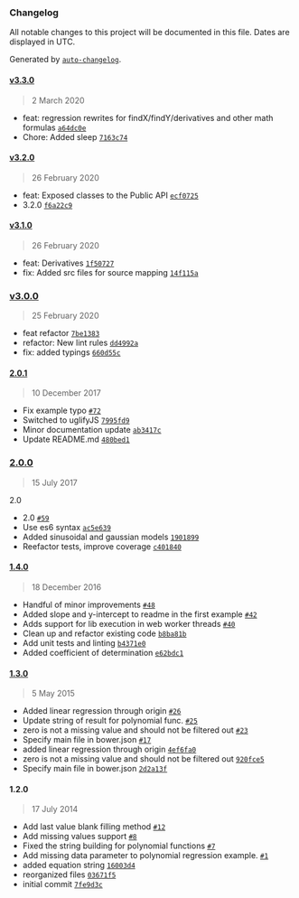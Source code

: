 ### Changelog

All notable changes to this project will be documented in this file. Dates are displayed in UTC.

Generated by [`auto-changelog`](https://github.com/CookPete/auto-changelog).

#### [v3.3.0](https://github.com/totalpave/regression-js/compare/v3.2.0...v3.3.0)

> 2 March 2020

- feat: regression rewrites for findX/findY/derivatives and other math formulas [`a64dc0e`](https://github.com/totalpave/regression-js/commit/a64dc0ecfd7bbfff969244f9127ae7c23fb70774)
- Chore: Added sleep [`7163c74`](https://github.com/totalpave/regression-js/commit/7163c748672cb9751c2449757df4a27901e2f255)

#### [v3.2.0](https://github.com/totalpave/regression-js/compare/v3.1.0...v3.2.0)

> 26 February 2020

- feat: Exposed classes to the Public API [`ecf0725`](https://github.com/totalpave/regression-js/commit/ecf0725fdf7a432eaf9e27fdfecdc289bef15f63)
- 3.2.0 [`f6a22c9`](https://github.com/totalpave/regression-js/commit/f6a22c9086aec2d4ee016002fc41e0afa2ccf80e)

#### [v3.1.0](https://github.com/totalpave/regression-js/compare/v3.0.0...v3.1.0)

> 26 February 2020

- feat: Derivatives [`1f50727`](https://github.com/totalpave/regression-js/commit/1f507278f609234a0ee023dbafe909bd2ed2f638)
- fix: Added src files for source mapping [`14f115a`](https://github.com/totalpave/regression-js/commit/14f115a9766bb8a3994c3e786e7b6ab50a5be9ce)

### [v3.0.0](https://github.com/totalpave/regression-js/compare/2.0.1...v3.0.0)

> 25 February 2020

- feat refactor [`7be1383`](https://github.com/totalpave/regression-js/commit/7be13838e0be6ec5c8f55dc9eb2dab5abf1343eb)
- refactor: New lint rules [`dd4992a`](https://github.com/totalpave/regression-js/commit/dd4992a67f336ed175ee246c97378b2c4647d084)
- fix: added typings [`660d55c`](https://github.com/totalpave/regression-js/commit/660d55c9d9afdaa66cfe9476b3243a700b0596f5)

#### [2.0.1](https://github.com/totalpave/regression-js/compare/2.0.0...2.0.1)

> 10 December 2017

- Fix example typo [`#72`](https://github.com/totalpave/regression-js/pull/72)
- Switched to uglifyJS [`7995fd9`](https://github.com/totalpave/regression-js/commit/7995fd9955ca23a8a99834a9f28aa9c8adc7ad19)
- Minor documentation update [`ab3417c`](https://github.com/totalpave/regression-js/commit/ab3417cdc02e6880d04947f638641b7f8504a6cd)
- Update README.md [`480bed1`](https://github.com/totalpave/regression-js/commit/480bed1d694aad28c304d1f6f759f404f15550b4)

### [2.0.0](https://github.com/totalpave/regression-js/compare/1.4.0...2.0.0)

> 15 July 2017

2.0

- 2.0 [`#59`](https://github.com/totalpave/regression-js/pull/59)
- Use es6 syntax [`ac5e639`](https://github.com/totalpave/regression-js/commit/ac5e63939cdcda68c2e7450fe7b5ab3e5e899111)
- Added sinusoidal and gaussian models [`1901899`](https://github.com/totalpave/regression-js/commit/19018994ca0c50ffc53d862f7c3b617b4153b1d7)
- Reefactor tests, improve coverage [`c401840`](https://github.com/totalpave/regression-js/commit/c401840b9889315efdc71594c77aeb4a442023cf)

#### [1.4.0](https://github.com/totalpave/regression-js/compare/1.3.0...1.4.0)

> 18 December 2016

- Handful of minor improvements [`#48`](https://github.com/totalpave/regression-js/pull/48)
- Added slope and y-intercept to readme in the first example [`#42`](https://github.com/totalpave/regression-js/pull/42)
- Adds support for lib execution in web worker threads [`#40`](https://github.com/totalpave/regression-js/pull/40)
- Clean up and refactor existing code [`b8ba81b`](https://github.com/totalpave/regression-js/commit/b8ba81bbe6183c1a4734538ae5672869156e9bbe)
- Add unit tests and linting [`b4371e0`](https://github.com/totalpave/regression-js/commit/b4371e0b53b4c51ff3321e77f3008b1b0a361bf1)
- Added coefficient of determination [`e62bdc1`](https://github.com/totalpave/regression-js/commit/e62bdc1b291b24dc3e88581b70cbf042677862ff)

#### [1.3.0](https://github.com/totalpave/regression-js/compare/1.2.0...1.3.0)

> 5 May 2015

- Added linear regression through origin [`#26`](https://github.com/totalpave/regression-js/pull/26)
- Update string of result for polynomial func. [`#25`](https://github.com/totalpave/regression-js/pull/25)
- zero is not a missing value and should not be filtered out [`#23`](https://github.com/totalpave/regression-js/pull/23)
- Specify main file in bower.json [`#17`](https://github.com/totalpave/regression-js/pull/17)
- added linear regression through origin [`4ef6fa0`](https://github.com/totalpave/regression-js/commit/4ef6fa0eb54508334f621aec6e6b2112053ae5e6)
- zero is not a missing value and should not be filtered out [`920fce5`](https://github.com/totalpave/regression-js/commit/920fce51bc29b0b11b9dfbb07f2531eedb9789dd)
- Specify main file in bower.json [`2d2a13f`](https://github.com/totalpave/regression-js/commit/2d2a13f51d4d14479330f0feb3c1a3ef730a52f0)

#### 1.2.0

> 17 July 2014

- Add last value blank filling method [`#12`](https://github.com/totalpave/regression-js/pull/12)
- Add missing values support [`#8`](https://github.com/totalpave/regression-js/pull/8)
- Fixed the string building for polynomial functions [`#7`](https://github.com/totalpave/regression-js/pull/7)
- Add missing data parameter to polynomial regression example. [`#1`](https://github.com/totalpave/regression-js/pull/1)
- added equation string [`16003d4`](https://github.com/totalpave/regression-js/commit/16003d4110092b9f47079d95b42d7c0e39d26211)
- reorganized files [`03671f5`](https://github.com/totalpave/regression-js/commit/03671f5469b499f8f7007bd9de5f19c323776ed4)
- initial commit [`7fe9d3c`](https://github.com/totalpave/regression-js/commit/7fe9d3c19a21472f99ec3ba1167385005cc20ca9)
